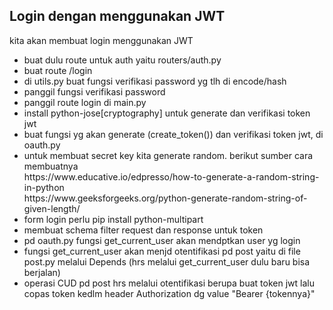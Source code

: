 ## Login dengan menggunakan JWT
kita akan membuat login menggunakan JWT<br>
<ul>
    <li>buat dulu route untuk auth yaitu routers/auth.py</li>
    <li>buat route /login</li>
    <li>di utils.py buat fungsi verifikasi password yg  tlh di encode/hash</li>
    <li>panggil fungsi verifikasi password</li>
    <li>panggil route login di main.py</li>
    <li>install python-jose[cryptography] untuk generate dan verifikasi token jwt</li>
    <li>buat fungsi yg akan generate (create_token()) dan verifikasi  token jwt, di oauth.py</li>
    <li>untuk membuat secret key kita generate random. berikut sumber cara membuatnya<br> https://www.educative.io/edpresso/how-to-generate-a-random-string-in-python<br>https://www.geeksforgeeks.org/python-generate-random-string-of-given-length/</li>
    <li>form login perlu pip install python-multipart</li>
    <li>membuat schema filter request dan response untuk token</li>
    <li>pd oauth.py fungsi get_current_user akan mendptkan user yg login</li>
    <li>fungsi get_current_user akan menjd otentifikasi pd post yaitu di file post.py melalui Depends (hrs melalui get_current_user dulu baru bisa berjalan)</li>
    <li>operasi CUD pd post hrs melalui otentifikasi berupa buat token jwt lalu copas token kedlm header Authorization dg value "Bearer {tokennya}"</li>
</ul>